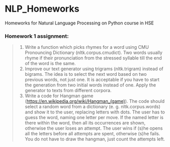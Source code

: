 # NLP_Homeworks
Homeworks for Natural Language Processing on Python course in HSE

### Homework 1 assignment:

> 1. Write a function which picks rhymes for a word using CMU Pronouncing Dictionary (nltk.corpus.cmudict). Two words usually rhyme if their pronunciation from the stressed syllable till the end of the word is the same.
>2. Improve our text generator using trigrams (nltk.trigram) instead of bigrams. The idea is to select the next word based on two previous words, not just one. It is acceptable if you have to start the generation from two initial words instead of one. Apply the generator to texts from different corpora.
>3. Write a code for Hangman game (https://en.wikipedia.org/wiki/Hangman_(game)). The code should select a random word from a dictionary (e. g. nltk.corpus.words) and show it to the user, replacing letters with dots. The user has to guess the word, naming one letter per move. If the named letter is there within the word, then all its occurrences are shown, otherwise the user loses an attempt. The user wins if (s)he opens all the letters before all attempts are spent, otherwise (s)he fails. You do not have to draw the hangman, just count the attempts left.
